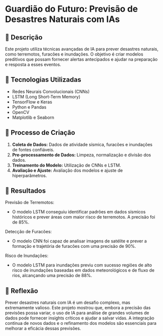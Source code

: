 # Guardião do Futuro: Previsão de Desastres Naturais com IAs

## 📒 Descrição
Este projeto utiliza técnicas avançadas de IA para prever desastres naturais, como terremotos, furacões e inundações. O objetivo é criar modelos preditivos que possam fornecer alertas antecipados e ajudar na preparação e resposta a esses eventos.

## 🤖 Tecnologias Utilizadas
- Redes Neurais Convolucionais (CNNs)
- LSTM (Long Short-Term Memory)
- TensorFlow e Keras
- Python e Pandas
- OpenCV
- Matplotlib e Seaborn

## 🧐 Processo de Criação
1. **Coleta de Dados:** Dados de atividade sísmica, furacões e inundações de fontes confiáveis.
2. **Pre-processamento de Dados:** Limpeza, normalização e divisão dos dados.
3. **Treinamento do Modelo:** Utilização de CNNs e LSTM.
4. **Avaliação e Ajuste:** Avaliação dos modelos e ajuste de hiperparâmetros.

## 🚀 Resultados
Previsão de Terremotos:
- O modelo LSTM conseguiu identificar padrões em dados sísmicos históricos e prever áreas com maior risco de terremotos. A precisão foi de 85%.

Detecção de Furacões:
- O modelo CNN foi capaz de analisar imagens de satélite e prever a formação e trajetória de furacões com uma precisão de 90%.

Risco de Inundações:
- O modelo LSTM para inundações previu com sucesso regiões de alto risco de inundações baseadas em dados meteorológicos e de fluxo de rios, alcançando uma precisão de 88%.

## 💭 Reflexão
Prever desastres naturais com IA é um desafio complexo, mas extremamente valioso. Este projeto mostrou que, embora a precisão das previsões possa variar, o uso de IA para análise de grandes volumes de dados pode fornecer insights críticos e ajudar a salvar vidas. A integração contínua de novos dados e o refinamento dos modelos são essenciais para melhorar a eficácia dessas previsões.
